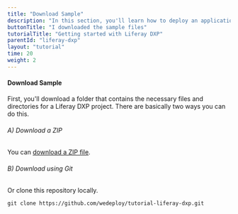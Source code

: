```yaml
---
title: "Download Sample"
description: "In this section, you'll learn how to deploy an application using Liferay DXP."
buttonTitle: "I downloaded the sample files"
tutorialTitle: "Getting started with Liferay DXP"
parentId: "liferay-dxp"
layout: "tutorial"
time: 20
weight: 2
---
```


#### Download Sample

First, you'll download a folder that contains the necessary files and directories for a Liferay DXP project. There are basically two ways you can do this.

###### A) Download a ZIP

You can [download a ZIP file](https://github.com/wedeploy/tutorial-liferay-dxp/archive/master.zip).

###### B) Download using Git

Or clone this repository locally.

```xml
git clone https://github.com/wedeploy/tutorial-liferay-dxp.git
```
